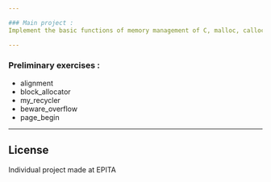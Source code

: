 ```yaml
---

### Main project :
Implement the basic functions of memory management of C, malloc, calloc and realloc

---
```


### Preliminary exercises :
- alignment
- block_allocator
- my_recycler
- beware_overflow
- page_begin

--- 

## License
Individual project made at EPITA
